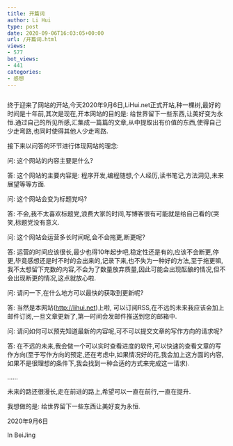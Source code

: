 ```yaml
---
title: 开篇词
author: Li Hui
type: post
date: 2020-09-06T16:03:05+00:00
url: /开篇词.html
views:
- 577
bot_views:
- 441
categories:
- 感想
---
```

<pre class="md-meta-block md-end-block"></pre>

<p class="md-end-block md-p">
  <span class="md-plain">终于迎来了网站的开站,今天2020年9月6日,LiHui.net正式开站,种一棵树,最好的时间是十年前,其次是现在,开本网站的目的是: 给世界留下一些东西,让美好变为永恒.通过自己的所见所感,汇集成一篇篇的文章,从中提取出有价值的东西,使得自己少走弯路,也同时使得其他人少走弯路.</span>
</p>

<p class="md-end-block md-p">
  <span class="md-plain">接下来以问答的环节进行体现网站的理念:</span>
</p>

<p class="md-end-block md-p">
  <span class="md-plain">问: 这个网站的内容主要是什么?</span>
</p>

<p class="md-end-block md-p">
  <span class="md-plain">答: 这个网站的主要内容是: 程序开发,编程随想,个人经历,读书笔记,方法洞见,未来展望等等方面.</span>
</p>

<p class="md-end-block md-p">
  <span class="md-plain">问: 这个网站会变为标题党吗?</span>
</p>

<p class="md-end-block md-p">
  <span class="md-plain">答: 不会,我不太喜欢标题党,浪费大家的时间,写博客很有可能就是给自己看的(哭笑,标题党没有意义.</span>
</p>

<p class="md-end-block md-p">
  <span class="md-plain">问: 这个网站会运营多长时间呢,会不会拖更,断更呢?</span>
</p>

<p class="md-end-block md-p">
  <span class="md-plain">答: 运营的时间应该很长,最少也得10年起步吧,稳定性还是有的,应该不会断更,停更,毕竟感想还是时不时的会出来的,记录下来,也不失为一种好的方法,至于拖更嘛,我不太想留下充数的内容,不会为了数量放弃质量,因此可能会出现酝酿的情况,但不会出现断更的情况,这点就放心啦.</span>
</p>

<p class="md-end-block md-p">
  <span class="md-plain">问: 请问一下,在什么地方可以最快的获取到更新呢?</span>
</p>

<p class="md-end-block md-p">
  <span class="md-plain">答: 当然是本网站(</span><span class="md-link md-pair-s" spellcheck="false"><a href="http://lihui.net" target="_blank"  rel="nofollow" >http://lihui.net</a></span><span class="md-plain">)上啦, 可以订阅RSS,在不远的未来我应该会加上邮件订阅,一旦文章更新了,第一时间会发邮件推送到您的邮箱中.</span>
</p>

<p class="md-end-block md-p">
  <span class="md-plain">问: 请问如何可以预先知道最新的内容呢,可不可以提交文章的写作方向的请求呢?</span>
</p>

<p class="md-end-block md-p">
  <span class="md-plain">答: 在不远的未来,我会做一个可以实时查看进度的软件,可以快速的查看文章的写作方向(至于写作方向的预定,还在考虑中,如果情况好的花,我会加上这方面的内容,如果不是很理想的条件下,我会找到一种合适的方式来完成这一请求).</span>
</p>

<p class="md-end-block md-p">
  <span class="md-plain">......</span>
</p>

<p class="md-end-block md-p">
  <span class="md-plain">未来的路还很漫长,走在前进的路上,希望可以一直在前行,一直在提升.</span>
</p>

<p class="md-end-block md-p md-focus">
  <span class="md-plain md-expand">我想做的是: 给世界留下一些东西让美好变为永恒.</span>
</p>

<p class="md-end-block md-p">
  <span class="md-plain"> 2020年9月6日</span>
</p>

<p class="md-end-block md-p">
  <span class="md-plain"> In BeiJing</span>
</p>

<p class="md-end-block md-p">